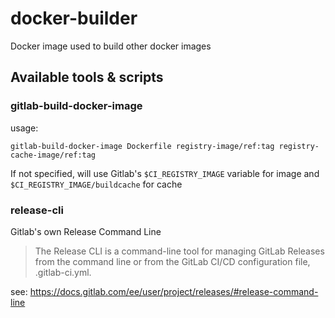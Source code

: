 # docker-builder

Docker image used to build other docker images

## Available tools & scripts

### gitlab-build-docker-image

usage:
```
gitlab-build-docker-image Dockerfile registry-image/ref:tag registry-cache-image/ref:tag
```

If not specified, will use  Gitlab's `$CI_REGISTRY_IMAGE` variable for image and `$CI_REGISTRY_IMAGE/buildcache` for cache
   
### release-cli

Gitlab's own Release Command Line

> The Release CLI is a command-line tool for managing GitLab Releases from the command line or from the GitLab CI/CD configuration file, .gitlab-ci.yml.

see: https://docs.gitlab.com/ee/user/project/releases/#release-command-line
